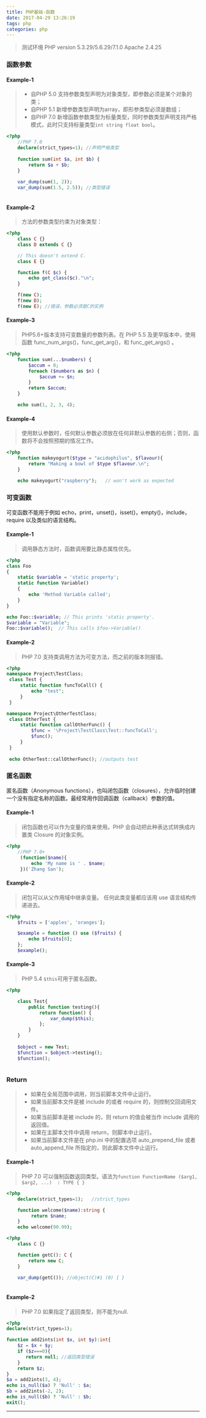 ```yaml
---
title: PHP基础-函数
date: 2017-04-29 13:26:19
tags: php
categories: php
---
```



> 测试环境
> PHP version 5.3.29/5.6.29/7.1.0
> Apache 2.4.25


### 函数参数

#### Example-1

> - 自PHP 5.0 支持参数类型声明为对象类型，即参数必须是某个对象的类；
> - 自PHP 5.1 新增参数类型声明为array，即形参类型必须是数组；
> - 自PHP 7.0 新增函数参数类型为标量类型，同时参数类型声明支持严格模式，此时只支持标量类型`int string float bool`。


```php
<?php
	//PHP 7.0 
	declare(strict_types=1); //声明严格类型
	
	function sum(int $a, int $b) { 
	    return $a + $b;
	}
	
	var_dump(sum(1, 2));
	var_dump(sum(1.5, 2.5)); //类型错误
 
```
#### Example-2

> 方法的参数类型约束为对象类型：

```php
<?php
	class C {}
	class D extends C {}

	// This doesn't extend C.
	class E {}

	function f(C $c) {
	    echo get_class($c)."\n";
	}

	f(new C);
	f(new D);
	f(new E); //错误，参数必须是C的实例

```
#### Example-3

> PHP5.6+版本支持可变数量的参数列表。在 PHP 5.5 及更早版本中，使用函数 func_num_args()，func_get_arg()，和 func_get_args() 。 

```php
<?php
	function sum(...$numbers) {
	    $accum = 0;
	    foreach ($numbers as $n) {
	        $accum += $n;
	    }
	    return $accum;
	}

	echo sum(1, 2, 3, 4);
```
#### Example-4
> 使用默认参数时，任何默认参数必须放在任何非默认参数的右侧；否则，函数将不会按照预期的情况工作。

```php
<?php
	function makeyogurt($type = "acidophilus", $flavour){
	    return "Making a bowl of $type $flavour.\n";
	}
	
	echo makeyogurt("raspberry");   // won't work as expected

```
### 可变函数
可变函数不能用于例如 echo，print，unset()，isset()，empty()，include，require 以及类似的语言结构。
#### Example-1
> 调用静态方法时，函数调用要比静态属性优先。


```php
<?php
class Foo
{
    static $variable = 'static property';
    static function Variable()
    {
        echo 'Method Variable called';
    }
}

echo Foo::$variable; // This prints 'static property'. 
$variable = "Variable";
Foo::$variable();  // This calls $foo->Variable() 


```
#### Example-2
> PHP 7.0 支持类调用方法为可变方法，而之前的版本则报错。

```php
<?php
namespace Project\TestClass;
 class Test {
     static function funcToCall() {
         echo "test";
     }
 }

namespace Project\OtherTestClass;
 class OtherTest {
     static function callOtherFunc() {
         $func = '\Project\TestClass\Test::funcToCall';
         $func();
     }
 }
 
 echo OtherTest::callOtherFunc(); //outputs test

```

### 匿名函数

匿名函数（Anonymous functions），也叫闭包函数（closures），允许临时创建一个没有指定名称的函数。最经常用作回调函数（callback）参数的值。

#### Example-1
> 闭包函数也可以作为变量的值来使用。PHP 会自动把此种表达式转换成内置类 Closure 的对象实例。


```php
<?php
	//PHP 7.0+
     (function($name){
         echo 'My name is ' . $name;
     })('Zhang San');

```
#### Example-2
> 闭包可以从父作用域中继承变量。 任何此类变量都应该用 use 语言结构传递进去。


```php
<?php
	$fruits = ['apples', 'oranges'];

	$example = function () use ($fruits) {
	    echo $fruits[0]; 
	};
	$example();

```
#### Example-3

> PHP 5.4 `$this`可用于匿名函数。

```php
<?php

	class Test{
	    public function testing(){
	        return function() {
	            var_dump($this);
	        };
	    }
	}
	
	$object = new Test;
	$function = $object->testing();
	$function();
    
```
### Return
> - 如果在全局范围中调用，则当前脚本文件中止运行。
> - 如果当前脚本文件是被 include 的或者 require 的，则控制交回调用文件。
> - 如果当前脚本是被 include 的，则 return 的值会被当作 include 调用的返回值。
> - 如果在主脚本文件中调用 return，则脚本中止运行。
> - 如果当前脚本文件是在 php.ini 中的配置选项 auto_prepend_file 或者 auto_append_file 所指定的，则此脚本文件中止运行。

#### Example-1

> PHP 7.0 可以强制函数返回类型。语法为` function FunctionName ($arg1, $arg2, ...)  : TYPE { } `


```php
<?php
	declare(strict_types=1);   //strict_types

	function welcome($name):string {
	     return $name;
	}
	echo welcome(90.99);

```
```php
<?php
	class C {}

	function getC(): C {
	    return new C;
	}

	var_dump(getC()); //object(C)#1 (0) { }
 
```
#### Example-2
> PHP 7.0 如果指定了返回类型，则不能为null.


```php
<?php
declare(strict_types=1);

function add2ints(int $x, int $y):int{
    $z = $x + $y;
    if ($z===0){
       return null; //返回类型错误
    }
    return $z;
}
$a = add2ints(3, 4);
echo is_null($a) ? 'Null' : $a;
$b = add2ints(-2, 2);
echo is_null($b) ? 'Null' : $b;
exit();
```
---
